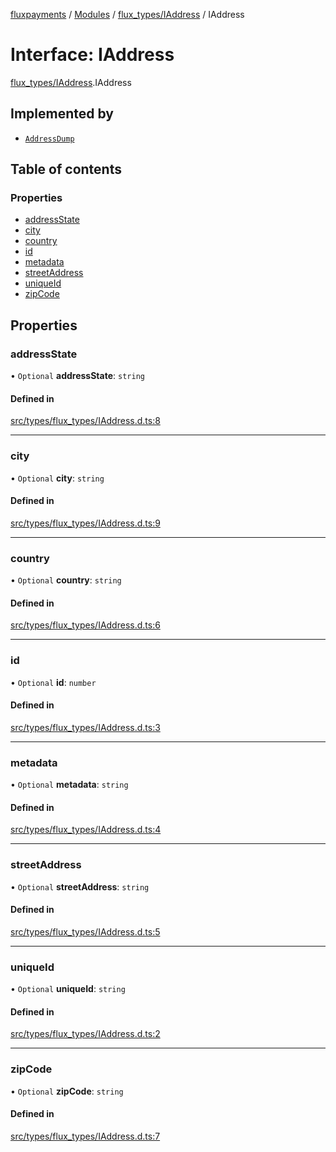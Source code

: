 [fluxpayments](../README.md) / [Modules](../modules.md) / [flux\_types/IAddress](../modules/flux_types_IAddress.md) / IAddress

# Interface: IAddress

[flux\_types/IAddress](../modules/flux_types_IAddress.md).IAddress

## Implemented by

- [`AddressDump`](../classes/flux_types_AddressDump.AddressDump.md)

## Table of contents

### Properties

- [addressState](flux_types_IAddress.IAddress.md#addressstate)
- [city](flux_types_IAddress.IAddress.md#city)
- [country](flux_types_IAddress.IAddress.md#country)
- [id](flux_types_IAddress.IAddress.md#id)
- [metadata](flux_types_IAddress.IAddress.md#metadata)
- [streetAddress](flux_types_IAddress.IAddress.md#streetaddress)
- [uniqueId](flux_types_IAddress.IAddress.md#uniqueid)
- [zipCode](flux_types_IAddress.IAddress.md#zipcode)

## Properties

### addressState

• `Optional` **addressState**: `string`

#### Defined in

[src/types/flux_types/IAddress.d.ts:8](https://github.com/fluxpayments1/fluxpayments_api_ts/blob/04e1ffcb5aff57642b62dd938b8f3f584c8b091f/src/types/flux_types/IAddress.d.ts#L8)

___

### city

• `Optional` **city**: `string`

#### Defined in

[src/types/flux_types/IAddress.d.ts:9](https://github.com/fluxpayments1/fluxpayments_api_ts/blob/04e1ffcb5aff57642b62dd938b8f3f584c8b091f/src/types/flux_types/IAddress.d.ts#L9)

___

### country

• `Optional` **country**: `string`

#### Defined in

[src/types/flux_types/IAddress.d.ts:6](https://github.com/fluxpayments1/fluxpayments_api_ts/blob/04e1ffcb5aff57642b62dd938b8f3f584c8b091f/src/types/flux_types/IAddress.d.ts#L6)

___

### id

• `Optional` **id**: `number`

#### Defined in

[src/types/flux_types/IAddress.d.ts:3](https://github.com/fluxpayments1/fluxpayments_api_ts/blob/04e1ffcb5aff57642b62dd938b8f3f584c8b091f/src/types/flux_types/IAddress.d.ts#L3)

___

### metadata

• `Optional` **metadata**: `string`

#### Defined in

[src/types/flux_types/IAddress.d.ts:4](https://github.com/fluxpayments1/fluxpayments_api_ts/blob/04e1ffcb5aff57642b62dd938b8f3f584c8b091f/src/types/flux_types/IAddress.d.ts#L4)

___

### streetAddress

• `Optional` **streetAddress**: `string`

#### Defined in

[src/types/flux_types/IAddress.d.ts:5](https://github.com/fluxpayments1/fluxpayments_api_ts/blob/04e1ffcb5aff57642b62dd938b8f3f584c8b091f/src/types/flux_types/IAddress.d.ts#L5)

___

### uniqueId

• `Optional` **uniqueId**: `string`

#### Defined in

[src/types/flux_types/IAddress.d.ts:2](https://github.com/fluxpayments1/fluxpayments_api_ts/blob/04e1ffcb5aff57642b62dd938b8f3f584c8b091f/src/types/flux_types/IAddress.d.ts#L2)

___

### zipCode

• `Optional` **zipCode**: `string`

#### Defined in

[src/types/flux_types/IAddress.d.ts:7](https://github.com/fluxpayments1/fluxpayments_api_ts/blob/04e1ffcb5aff57642b62dd938b8f3f584c8b091f/src/types/flux_types/IAddress.d.ts#L7)
